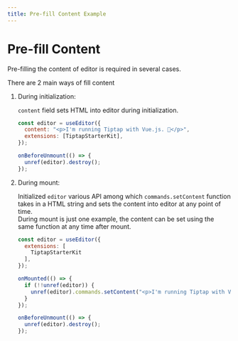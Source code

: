 ```yaml
---
title: Pre-fill Content Example
---
```


# Pre-fill Content

Pre-filling the content of editor is required in several cases.

There are 2 main ways of fill content

1.  During initialization:

    `content` field sets HTML into editor during initialization.

    ```js
    const editor = useEditor({
      content: "<p>I'm running Tiptap with Vue.js. 🎉</p>",
      extensions: [TiptapStarterKit],
    });

    onBeforeUnmount(() => {
      unref(editor).destroy();
    });
    ```

2.  During mount:

    Initialized `editor` various API among which `commands.setContent` function takes in a HTML string and sets the content into editor at any point of time.  
    During mount is just one example, the content can be set using the same function at any time after mount.

    ```js
    const editor = useEditor({
      extensions: [
        TiptapStarterKit
      ],
    });

    onMounted(() => {
      if (!!unref(editor)) {
        unref(editor).commands.setContent("<p>I'm running Tiptap with Vue.js. 🎉</p>");
      }
    });

    onBeforeUnmount(() => {
      unref(editor).destroy();
    });
    ```
